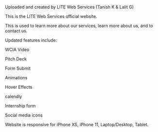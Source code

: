 Uploaded and created by LITE Web Services (Tanish K & Lalit G)


This is the LITE Web Services official website.

This is used to learn more about our services, learn more about us, and to contact us. 

Updated features include:

WCIA Video

Pitch Deck

Form Submit

Animations

Hover Effects

calendly

Internship form

Social media icons

Website is responsive for iPhone XS, iPhone 11, Laptop/Desktop, Tablet.
